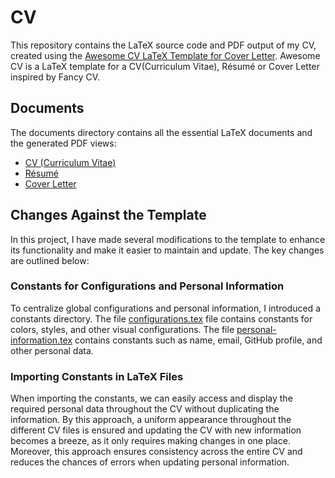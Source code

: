 # CV

This repository contains the LaTeX source code and PDF output of my CV, created using the [Awesome CV LaTeX Template for Cover Letter](https://github.com/posquit0/Awesome-CV). Awesome CV is a LaTeX template for a CV(Curriculum Vitae), Résumé or Cover Letter inspired by Fancy CV.

## Documents

The documents directory contains all the essential LaTeX documents and the generated PDF views:

- [CV (Curriculum Vitae)](https://github.com/thisisfrey/CV/blob/main/documents/cv.pdf)
- [Résumé](https://github.com/thisisfrey/CV/blob/main/documents/resume.pdf)
- [Cover Letter](https://github.com/thisisfrey/CV/blob/main/documents/coverletter.pdf)

## Changes Against the Template

In this project, I have made several modifications to the template to enhance its functionality and make it easier to maintain and update. The key changes are outlined below:

### Constants for Configurations and Personal Information
To centralize global configurations and personal information, I introduced a constants directory. The file [configurations.tex](https://github.com/thisisfrey/CV/blob/main/documents/constants/configurations.tex) file contains constants for colors, styles, and other visual configurations. The file [personal-information.tex](https://github.com/thisisfrey/CV/blob/main/documents/constants/personal-information.tex) contains constants such as name, email, GitHub profile, and other personal data.

### Importing Constants in LaTeX Files
When importing the constants, we can easily access and display the required personal data throughout the CV without duplicating the information. By this approach, a uniform appearance throughout the different CV files is ensured and updating the CV with new information becomes a breeze, as it only requires making changes in one place. Moreover, this approach ensures consistency across the entire CV and reduces the chances of errors when updating personal information.
